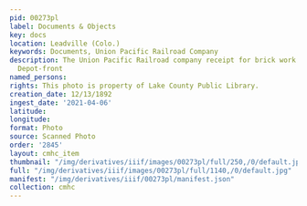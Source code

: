 ```yaml
---
pid: 00273pl
label: Documents & Objects
key: docs
location: Leadville (Colo.)
keywords: Documents, Union Pacific Railroad Company
description: The Union Pacific Railroad company receipt for brick work at New Leadville
  Depot-front
named_persons: 
rights: This photo is property of Lake County Public Library.
creation_date: 12/13/1892
ingest_date: '2021-04-06'
latitude: 
longitude: 
format: Photo
source: Scanned Photo
order: '2845'
layout: cmhc_item
thumbnail: "/img/derivatives/iiif/images/00273pl/full/250,/0/default.jpg"
full: "/img/derivatives/iiif/images/00273pl/full/1140,/0/default.jpg"
manifest: "/img/derivatives/iiif/00273pl/manifest.json"
collection: cmhc
---
```

